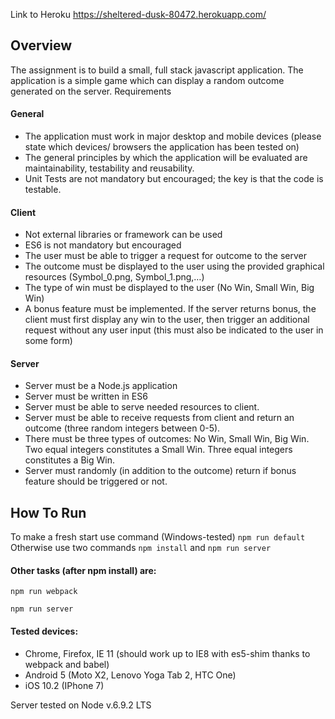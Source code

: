 
Link to Heroku https://sheltered-dusk-80472.herokuapp.com/

## Overview
The assignment is to build a small, full stack javascript application. The application is a simple game
which can display a random outcome generated on the server.
Requirements

#### General

- The application must work in major desktop and mobile devices (please state which devices/
browsers the application has been tested on)
- The general principles by which the application will be evaluated are maintainability, testability and
reusability.
- Unit Tests are not mandatory but encouraged; the key is that the code is testable.

#### Client
- Not external libraries or framework can be used
- ES6 is not mandatory but encouraged
- The user must be able to trigger a request for outcome to the server
- The outcome must be displayed to the user using the provided graphical resources (Symbol_0.png,
Symbol_1.png,…)
- The type of win must be displayed to the user (No Win, Small Win, Big Win)
- A bonus feature must be implemented. If the server returns bonus, the client must first display any
win to the user, then trigger an additional request without any user input (this must also be indicated
to the user in some form)
#### Server
- Server must be a Node.js application
- Server must be written in ES6
- Server must be able to serve needed resources to client.
- Server must be able to receive requests from client and return an outcome (three random integers
between 0-5).
- There must be three types of outcomes: No Win, Small Win, Big Win. Two equal integers constitutes a
Small Win. Three equal integers constitutes a Big Win.
- Server must randomly (in addition to the outcome) return if bonus feature should be triggered or not.


## How To Run
To make a fresh start use command (Windows-tested)
`npm run default`
Otherwise use two commands
`npm install` and  `npm run server`

#### Other tasks (after npm install) are:
`npm run webpack`

`npm run server`


#### Tested devices:
- Chrome, Firefox, IE 11 (should work up to IE8 with es5-shim thanks to webpack and babel)
- Android 5 (Moto X2, Lenovo Yoga Tab 2, HTC One)
- iOS 10.2 (IPhone 7)


Server tested on Node v.6.9.2 LTS
